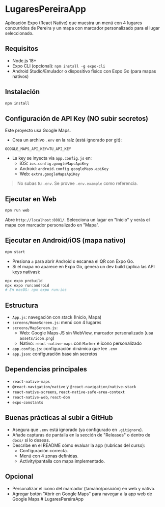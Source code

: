 # LugaresPereiraApp

Aplicación Expo (React Native) que muestra un menú con 4 lugares concurridos de Pereira y un mapa con marcador personalizado para el lugar seleccionado.

## Requisitos
- Node.js 18+
- Expo CLI (opcional): `npm install -g expo-cli`
- Android Studio/Emulador o dispositivo físico con Expo Go (para mapas nativos)

## Instalación
```bash
npm install
```

## Configuración de API Key (NO subir secretos)
Este proyecto usa Google Maps.
- Crea un archivo `.env` en la raíz (está ignorado por git):
```
GOOGLE_MAPS_API_KEY=TU_API_KEY
```
- La key se inyecta vía `app.config.js` en:
  - iOS: `ios.config.googleMapsApiKey`
  - Android: `android.config.googleMaps.apiKey`
  - Web: `extra.googleMapsApiKey`

> No subas tu `.env`. Se provee `.env.example` como referencia.

## Ejecutar en Web
```bash
npm run web
```
Abre `http://localhost:8081/`. Selecciona un lugar en "Inicio" y verás el mapa con marcador personalizado en "Mapa".

## Ejecutar en Android/iOS (mapa nativo)
```bash
npm start
```
- Presiona `a` para abrir Android o escanea el QR con Expo Go.
- Si el mapa no aparece en Expo Go, genera un dev build (aplica las API keys nativas):
```bash
npx expo prebuild
npx expo run:android
# En macOS: npx expo run:ios
```

## Estructura
- `App.js`: navegación con stack (Inicio, Mapa)
- `screens/HomeScreen.js`: menú con 4 lugares
- `screens/MapScreen.js`: 
  - Web: Google Maps JS sin WebView, marcador personalizado (usa `assets/icon.png`)
  - Nativo: `react-native-maps` con `Marker` e icono personalizado
- `app.config.js`: configuración dinámica que lee `.env`
- `app.json`: configuración base sin secretos

## Dependencias principales
- `react-native-maps`
- `@react-navigation/native` y `@react-navigation/native-stack`
- `react-native-screens`, `react-native-safe-area-context`
- `react-native-web`, `react-dom`
- `expo-constants`

## Buenas prácticas al subir a GitHub
- Asegura que `.env` está ignorado (ya configurado en `.gitignore`).
- Añade capturas de pantalla en la sección de "Releases" o dentro de `docs/` si lo deseas.
- Describe en el README cómo evaluar la app (rubricas del curso):
  - Configuración correcta.
  - Menú con 4 zonas definidas.
  - Activity/pantalla con mapa implementado.

## Opcional
- Personalizar el icono del marcador (tamaño/posición) en web y nativo.
- Agregar botón "Abrir en Google Maps" para navegar a la app web de Google Maps.#   L u g a r e s P e r e i r a A p p  
 